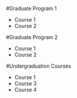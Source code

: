 #Graduate Program 1
- Course 1
- Course 2

#Graduate Program 2
- Course 1
- Course 2

#Undergraduation Courses
- Course 1
- Course 3
- Course 4